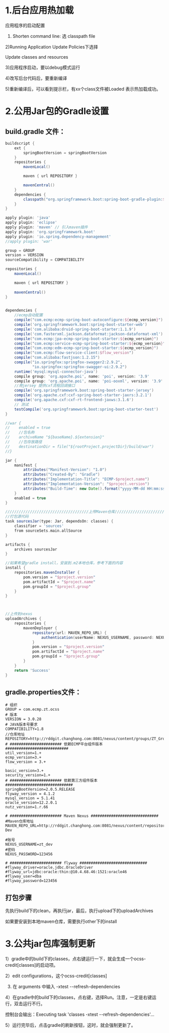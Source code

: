 # 1.后台应用热加载

应用程序的启动配置

1) Shorten command line: 选 classpath file

2)Running Application Update Policies下选择

  Update classes and resources

3)应用程序启动，要以debug模式运行

4)改写后台代码后，要重新编译

5)重新编译后，可以看到提示栏，有xx个class文件被Loaded 表示热加载成功。

# 2.公用Jar包的Gradle设置

## build.gradle 文件：

```gradle
buildscript {
    ext {
        springBootVersion = springBootVersion
    }
    repositories {
        mavenLocal()

        maven { url REPOSITORY }

        mavenCentral()
    }
    dependencies {
        classpath("org.springframework.boot:spring-boot-gradle-plugin:${springBootVersion}")
    }
}

apply plugin: 'java'
apply plugin: 'eclipse'
apply plugin: 'maven' // 引入maven插件
apply plugin: 'org.springframework.boot'
apply plugin: 'io.spring.dependency-management'
//apply plugin: 'war'

group = GROUP
version = VERSION
sourceCompatibility = COMPATIBILITY

repositories {
    mavenLocal()

    maven { url REPOSITORY }
         
    mavenCentral()
}


dependencies {
    //ecmp自动配置
    compile("com.ecmp:ecmp-spring-boot-autoconfigure:${ecmp_version}")
    compile('org.springframework.boot:spring-boot-starter-web')
    compile('com.alibaba:druid-spring-boot-starter:1.1.9')
    compile('com.fasterxml.jackson.dataformat:jackson-dataformat-xml')
    compile("com.ecmp:jpa-ecmp-spring-boot-starter:${ecmp_version}")
    compile("com.ecmp:service-ecmp-spring-boot-starter:${ecmp_version}")
    compile("com.ecmp:edm-ecmp-spring-boot-starter:${ecmp_version}")
    compile("com.ecmp:flow-service-client:$flow_version")
    compile("com.alibaba:fastjson:1.2.15")
    compile("io.springfox:springfox-swagger2:2.9.2",
            "io.springfox:springfox-swagger-ui:2.9.2")
    runtime('mysql:mysql-connector-java')
    compile group: 'org.apache.poi', name: 'poi', version: '3.9'
    compile group: 'org.apache.poi', name: 'poi-ooxml', version: '3.9'
    //用jersey 提供cxf流程回调接口
    compile('org.springframework.boot:spring-boot-starter-jersey')
    compile('org.apache.cxf:cxf-spring-boot-starter-jaxrs:3.2.1')
    compile('org.apache.cxf:cxf-rt-frontend-jaxws:3.1.6')
    // 测试
    testCompile('org.springframework.boot:spring-boot-starter-test')
}

//war {
//    enabled = true
//    //包名称
//    archiveName "${baseName}.${extension}"
//    //包存放路径
//    destinationDir = file("${rootProject.projectDir}/build/war")
//}

jar {
    manifest {
        attributes("Manifest-Version": "1.0")
        attributes("Created-By": "Gradle")
        attributes("Implementation-Title": "ECMP-$project.name")
        attributes("Implementation-Version": "$project.version")
        attributes("Build-Time": new Date().format("yyyy-MM-dd HH:mm:ss"))
    }
    enabled = true
}

/////////////////////////////////////上传Maven仓库////////////////////////////////////////
//打包源代码
task sourcesJar(type: Jar, dependsOn: classes) {
    classifier = 'sources'
    from sourceSets.main.allSource
}

artifacts {
    archives sourcesJar
}

//如果希望gradle install，安装到.m2本地仓库，参考下面的内容
install {
    repositories.mavenInstaller {
        pom.version = "$project.version"
        pom.artifactId = "$project.name"
        pom.groupId = "$project.group"
    }
}



//上传到nexus
uploadArchives {
    repositories {
        mavenDeployer {
            repository(url: MAVEN_REPO_URL) {
                authentication(userName: NEXUS_USERNAME, password: NEXUS_PASSWORD)
            }
            pom.version = "$project.version"
            pom.artifactId = "$project.name"
            pom.groupId = "$project.group"
        }
    }
    return 'Success'
}


```

## gradle.properties文件：

```properties
# 组织
GROUP = com.ecmp.zt.ocss
# 版本
VERSION = 3.0.28
# JAVA版本号要求
COMPATIBILITY=1.8
//仓库地址
REPOSITORY=http://rddgit.changhong.com:8081/nexus/content/groups/ZT_Group/
# ####################### 依赖ECMP平台组件版本 ############################
util_version=1.+
ecmp_version=3.+
flow_version = 3.+

basic_version=3.+
security_version=1.+
# ####################### 依赖第三方组件版本 ##############################
springBootVersion=2.0.5.RELEASE
flyway_version = 4.1.2
mysql_version = 5.1.41
oracle_version=12.2.0.1
nutz_version=1.r.66

# ####################### Maven Nexus ##############################
#Maven仓库地址
MAVEN_REPO_URL=http://rddgit.changhong.com:8081/nexus/content/repositories/ZT-Dev

#账号
NEXUS_USERNAME=zt_dev
#密码
NEXUS_PASSWORD=123456

# ####################### flyway ##############################
#flyway_driver=oracle.jdbc.OracleDriver
#flyway_url=jdbc:oracle:thin:@10.4.68.46:1521:oracle46
#flyway_user=dba
#flyway_password=123456

```

## 打包步骤

先执行build下的clean，再执行jar，最后，执行upload下的uploadArchives

如果要安装到本地maven仓库，需要执行other下的install

# 3.公共jar包库强制更新

1）gradle中的build下的classes，点右键运行一下，就会生成一个ocss-credit[classes]的启动项。

2）edit configurations，这个ocss-credit[classes]

3)  在 arguments 中输入 -xtest --refresh-dependencies

4）在gradle中的build下的classes，点右键，选择Run。注意，一定是右键运行，双击运行不行。

控制台会输出：Executing task 'classes -xtest --refresh-dependencies'...

5）运行完毕后，点击gradle的刷新按钮，这时，就会强制更新了。













